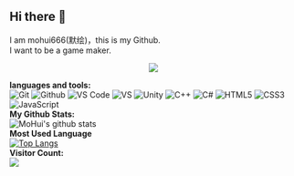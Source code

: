 ## Hi there 👋
I am mohui666(默绘)，this is my Github.<br>
I want to be a game maker.<br>
<div align="center"> <img src="https://metrics.lecoq.io/mohui666?template=classic&config.timezone=Asia%2FShanghai"> </div>

**languages and tools:** <br>
![Git](https://img.shields.io/badge/-Git-black?style=plastic&logo=git)
![Github](https://img.shields.io/badge/-Github-black?style=plastic&logo=github)
![VS Code](https://img.shields.io/badge/-VS%20Code-007ACC?style=plastic&logo=visual-studio-code)
![VS](https://img.shields.io/badge/-VisualStudio-purple?style=plastic&logo=visual-studio)
![Unity](https://img.shields.io/badge/-C++-blue?style=plastic&logo=c++)
![C++](https://img.shields.io/badge/-Git-black?style=plastic&logo=git)
![C#](https://img.shields.io/badge/-CSharp-green?style=plastic&logo=csharp)
![HTML5](https://img.shields.io/badge/-HTML5-E34F26?style=plastic&logo=html5&logoColor=white)
![CSS3](https://img.shields.io/badge/-CSS3-1572B6?style=plastic&logo=css3)
![JavaScript](https://img.shields.io/badge/-JavaScript-black?style=plastic&logo=javascript)
<br>
**My Github Stats:** <br>
![MoHui's github stats](https://github-readme-stats.vercel.app/api?username=mohui666&show_icons=true&theme=dracula)<br>
**Most Used Language**<br>
[![Top Langs](https://github-readme-stats.vercel.app/api/top-langs/?username=mohui666&layout=compact)](https://github.com/anuraghazra/github-readme-stats)<br>
**Visitor Count:** <br>
<img src="https://profile-counter.glitch.me/mohui666/count.svg" />
